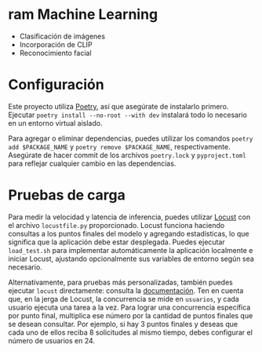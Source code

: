 # ram Machine Learning

- Clasificación de imágenes
- Incorporación de CLIP
- Reconocimiento facial

# Configuración

Este proyecto utiliza [Poetry](https://python-poetry.org/docs/#installation), así que asegúrate de instalarlo primero.
Ejecutar `poetry install --no-root --with dev` instalará todo lo necesario en un entorno virtual aislado.

Para agregar o eliminar dependencias, puedes utilizar los comandos `poetry add $PACKAGE_NAME` y `poetry remove $PACKAGE_NAME`, respectivamente.
Asegúrate de hacer commit de los archivos `poetry.lock` y `pyproject.toml` para reflejar cualquier cambio en las dependencias.

# Pruebas de carga

Para medir la velocidad y latencia de inferencia, puedes utilizar [Locust](https://locust.io/) con el archivo `locustfile.py` proporcionado.
Locust funciona haciendo consultas a los puntos finales del modelo y agregando estadísticas, lo que significa que la aplicación debe estar desplegada.
Puedes ejecutar `load_test.sh` para implementar automáticamente la aplicación localmente e iniciar Locust, ajustando opcionalmente sus variables de entorno según sea necesario.

Alternativamente, para pruebas más personalizadas, también puedes ejecutar `locust` directamente: consulta la [documentación](https://docs.locust.io/en/stable/index.html). Ten en cuenta que, en la jerga de Locust, la concurrencia se mide en `usuarios`, y cada usuario ejecuta una tarea a la vez. Para lograr una concurrencia específica por punto final, multiplica ese número por la cantidad de puntos finales que se desean consultar. Por ejemplo, si hay 3 puntos finales y deseas que cada uno de ellos reciba 8 solicitudes al mismo tiempo, debes configurar el número de usuarios en 24.
